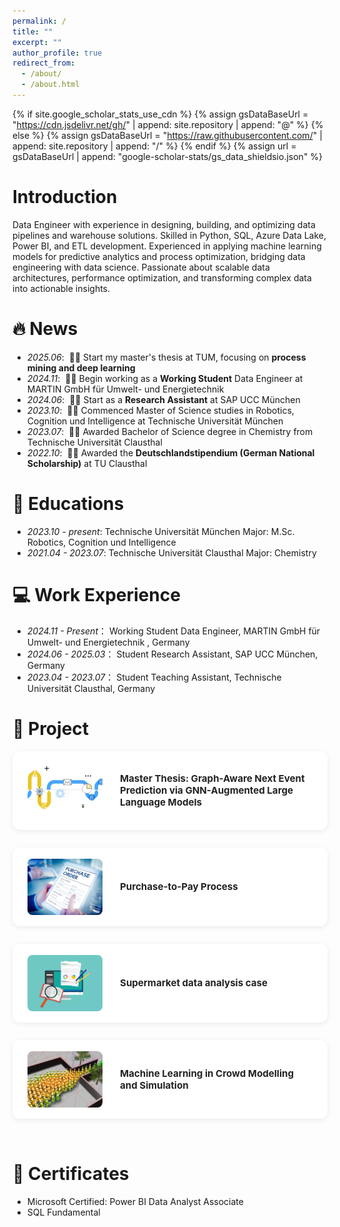 ```yaml
---
permalink: /
title: ""
excerpt: ""
author_profile: true
redirect_from: 
  - /about/
  - /about.html
---
```


{% if site.google_scholar_stats_use_cdn %}
{% assign gsDataBaseUrl = "https://cdn.jsdelivr.net/gh/" | append: site.repository | append: "@" %}
{% else %}
{% assign gsDataBaseUrl = "https://raw.githubusercontent.com/" | append: site.repository | append: "/" %}
{% endif %}
{% assign url = gsDataBaseUrl | append: "google-scholar-stats/gs_data_shieldsio.json" %}

<span class='anchor' id='about-me'></span>

# Introduction

Data Engineer with experience in designing, building, and optimizing data pipelines and warehouse solutions. Skilled in Python, SQL, Azure Data Lake, Power BI, and ETL development. Experienced in applying machine learning models for predictive analytics and process optimization, bridging data engineering with data science. Passionate about scalable data architectures, performance optimization, and transforming complex data into actionable insights.

# 🔥 News
<span class='anchor' id='news'></span>
- *2025.06*: &nbsp;🎉🎉 Start my master's thesis at TUM, focusing on **process mining and deep learning**
- *2024.11*: &nbsp;🎉🎉 Begin working as a **Working Student** Data Engineer at MARTIN GmbH für Umwelt- und Energietechnik
- *2024.06*: &nbsp;🎉🎉 Start as a **Research Assistant** at SAP UCC München
- *2023.10*: &nbsp;🎉🎉 Commenced Master of Science studies in Robotics, Cognition und Intelligence at Technische Universität München
- *2023.07*: &nbsp;🎉🎉 Awarded Bachelor of Science degree in Chemistry from Technische Universität Clausthal
- *2022.10*: &nbsp;🎉🎉 Awarded the **Deutschlandstipendium (German National Scholarship)** at TU Clausthal

# 📖 Educations
<span class='anchor' id='educations'></span>
- *2023.10 - present*: Technische Universität München  Major: M.Sc. Robotics, Cognition und Intelligence
- *2021.04 - 2023.07*: Technische Universität Clausthal  Major: Chemistry

# 💻 Work Experience
<span class='anchor' id='work-experience'></span>
- *2024.11 - Present*： Working Student Data Engineer,  MARTIN GmbH für Umwelt- und Energietechnik , Germany
- *2024.06 - 2025.03*： Student Research Assistant,  SAP UCC München, Germany
- *2023.04 - 2023.07*： Student Teaching Assistant, Technische Universität Clausthal, Germany



# 📝 Project
<span class='anchor' id='project'></span>

<div class="project-list">
  <a class="project-row" href="/projects/MA.html" target="_blank">
    <img src="../images/MA_cover.png" alt="MA_cover" class="project-img-vertical">
    <div class="project-title-vertical">Master Thesis: Graph-Aware Next Event Prediction via GNN-Augmented Large Language Models</div>
  </a>
  <a class="project-row" href="/projects/sap.html" target="_blank">
    <img src="../images/p2p_cover.jpg" alt="Purchase-to-Pay Process" class="project-img-vertical">
    <div class="project-title-vertical">Purchase-to-Pay Process</div>
  </a>
  <a class="project-row" href="/projects/data-engineering.html" target="_blank">
    <img src="../images/case_cover.png" alt="Superstore Dashboard Analytics Case Study" class="project-img-vertical">
    <div class="project-title-vertical">Supermarket data analysis case</div>
  </a>
  <a class="project-row" href="/projects/mlcms.html" target="_blank">
    <img src="../images/mlcms_cover.png" alt="ML Practical course" class="project-img-vertical">
    <div class="project-title-vertical">Machine Learning in Crowd Modelling and Simulation</div>
  </a>
</div>
<style>
.project-list {
  display: flex;
  flex-direction: column;
  gap: 28px;
  margin-top: 12px;
}
.project-row {
  display: flex;
  align-items: center;
  background: #fff;
  border-radius: 12px;
  box-shadow: 0 2px 8px rgba(0,0,0,0.08);
  padding: 18px 24px;
  text-decoration: none;
  transition: box-shadow 0.2s;
}
.project-row:hover {
  box-shadow: 0 4px 16px rgba(0,0,0,0.16);
  background: #f5faff;
}
.project-img-vertical {
  width: 120px;
  height: 90px;
  object-fit: cover;
  border-radius: 8px;
  margin-right: 28px;
}
.project-title-vertical {
  font-weight: bold;
  font-size: 1.08em;
  color: #222;
}
</style>

<div style="height:32px;"></div>

# 📑 Certificates
<span class='anchor' id='certificates'></span>

- Microsoft Certified: Power BI Data Analyst Associate
- SQL Fundamental



